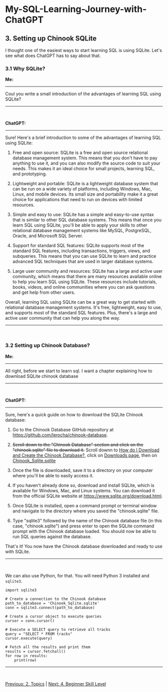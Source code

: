 # My-SQL-Learning-Journey-with-ChatGPT

## 3. Setting up Chinook SQLite

I thought one of the easiest ways to start learning SQL is using SQLite. Let's see what does ChatGPT has to say about that.

### 3.1 Why SQLite?

**Me:**  
___
Coul you write a small introduction of the advantages of learning SQL using SQLite?
___
<br>

**ChatGPT:**  
___
Sure! Here's a brief introduction to some of the advantages of learning SQL using SQLite:

1. Free and open source: SQLite is a free and open source relational database management system. This means that you don't have to pay anything to use it, and you can also modify the source code to suit your needs. This makes it an ideal choice for small projects, learning SQL, and prototyping.

2. Lightweight and portable: SQLite is a lightweight database system that can be run on a wide variety of platforms, including Windows, Mac, Linux, and mobile devices. Its small size and portability make it a great choice for applications that need to run on devices with limited resources.

3. Simple and easy to use: SQLite has a simple and easy-to-use syntax that is similar to other SQL database systems. This means that once you learn SQL using SQLite, you'll be able to apply your skills to other relational database management systems like MySQL, PostgreSQL, Oracle, and Microsoft SQL Server.

4. Support for standard SQL features: SQLite supports most of the standard SQL features, including transactions, triggers, views, and subqueries. This means that you can use SQLite to learn and practice advanced SQL techniques that are used in larger database systems.

5. Large user community and resources: SQLite has a large and active user community, which means that there are many resources available online to help you learn SQL using SQLite. These resources include tutorials, books, videos, and online communities where you can ask questions and get help from other users.

Overall, learning SQL using SQLite can be a great way to get started with relational database management systems. It's free, lightweight, easy to use, and supports most of the standard SQL features. Plus, there's a large and active user community that can help you along the way.
___
<br>

### 3.2 Setting up Chinook Database?

**Me:**  
___
All right, before we start to learn sql. I want a chapter explaining how to download SQLite chinook database 
___
<br>

**ChatGPT:**  
___
Sure, here's a quick guide on how to download the SQLite Chinook database:

1. Go to the Chinook Database GitHub repository at https://github.com/lerocha/chinook-database.

2. <s>Scroll down to the "Chinook Database" section and click on the "chinook.sqlite" file to download it.</s> Scroll downn to [How do I Download and Create the Chinook Database?](https://github.com/lerocha/chinook-database#how-do-i-download-and-create-the-chinook-database), click on [ Downloads page](https://github.com/lerocha/chinook-database/tree/master/ChinookDatabase/DataSources), then on [Chinook_Sqlite.sqlite](https://github.com/lerocha/chinook-database/raw/master/ChinookDatabase/DataSources/Chinook_Sqlite.sqlite)

3. Once the file is downloaded, save it to a directory on your computer where you'll be able to easily access it.
4. If you haven't already done so, download and install SQLite, which is available for Windows, Mac, and Linux systems. You can download it from the official SQLite website at https://www.sqlite.org/download.html.
5. Once SQLite is installed, open a command prompt or terminal window and navigate to the directory where you saved the "chinook.sqlite" file.
6. Type "sqlite3" followed by the name of the Chinook database file (in this case, "chinook.sqlite") and press enter to open the SQLite command prompt with the Chinook database loaded. You should now be able to run SQL queries against the database.

That's it! You now have the Chinook database downloaded and ready to use with SQLite.
___
<br>

We can also use Python, for that. You will need Python 3 installed and `sqlite3`.

```
import sqlite3

# Create a connection to the Chinook database
path_to_database = 'Chinook_Sqlite.sqlite'
conn = sqlite3.connect(path_to_database)

# Create a cursor object to execute queries
cursor = conn.cursor()

# Execute a SELECT query to retrieve all tracks
query = "SELECT * FROM tracks"
cursor.execute(query)

# Fetch all the results and print them
results = cursor.fetchall()
for row in results:
    print(row)
```
___
<br>

[Previous: 2. Topics](./3-Setting-up-Chinook-SQLite.md) | [Next: 4. Beginner Skill Level](./4-Beginner-tutorial.md)